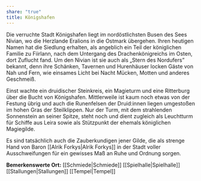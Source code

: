 ```yaml
---
share: "true"
title: Königshafen
---
```

Die verruchte Stadt Königshafen liegt im nordöstlichsten Busen des Sees Nivian, wo die Herzlande Eralions in die Ostmark übergehen. Ihren heutigen Namen hat die Siedlung erhalten, als angeblich ein Teil der königlichen Familie zu Fiirlann, nach dem Untergang des Drachenkönigreichs im Osten, dort Zuflucht fand. Um den Nivian ist sie auch als „Stern des Nordufers” bekannt, denn ihre Schänken, Tavernen und Hurenhäuser locken Gäste von Nah und Fern, wie einsames Licht bei Nacht Mücken, Motten und anderes Geschmeiß.

Einst wachte ein druidischer Steinkreis, ein Magieturm und eine Ritterburg über die Bucht von Königshafen. Mittlerweile ist kaum noch etwas von der Festung übrig und auch die Runenfelsen der Druid:innen liegen umgestoßen im hohen Gras der Steilklippen. Nur der Turm, mit dem strahlenden Sonnenstein an seiner Spitze, steht noch und dient zugleich als Leuchtturm für Schiffe aus Leira sowie als Stützpunkt der ehemals königlichen Magiegilde.

Es sind tatsächlich auch die Zauberkundigen jener Gilde, die als strenge Hand von Baron [[Alrik Forkys|Alrik Forkys]] in der Stadt voller Ausschweifungen für ein gewisses Maß an Ruhe und Ordnung sorgen.

**Bemerkenswerte Ort:**
[[Schmiede|Schmiede]]
[[Spielhalle|Spielhalle]]
[[Stallungen|Stallungen]]
[[Tempel|Tempel]]
